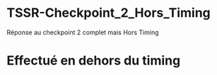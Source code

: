 # TSSR-Checkpoint_2_Hors_Timing
Réponse au checkpoint 2 complet mais Hors Timing

# Effectué en dehors du timing
